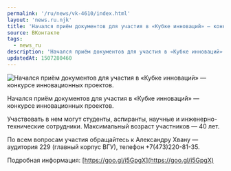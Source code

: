 ```yaml
---
permalink: '/ru/news/vk-4610/index.html'
layout: 'news.ru.njk'
title: 'Начался приём документов для участия в «Кубке инноваций» — конкурсе инновационных проектов. '
source: ВКонтакте
tags:
  - news_ru
description: 'Начался приём документов для участия в «Кубке инноваций» — конкурсе инновационных проектов.'
updatedAt: 1507280460
---
```

![Начался приём документов для участия в «Кубке инноваций» — конкурсе инновационных проектов.](https://sun9-29.userapi.com/impf/c639920/v639920212/4b5fb/ucaRgMOk6TU.jpg?size=1280x720&quality=96&sign=6054cc0f24cdac1984aec3fb60fc99ad&c_uniq_tag=idF_0hA3bd6prE1qhxktw5W7gi3aLFycZX3pbMJI_Zo&type=album)

Начался приём документов для участия в «Кубке инноваций» — конкурсе инновационных проектов.

Участвовать в нем могут студенты, аспиранты, научные и инженерно-технические сотрудники. Максимальный возраст участников — 40 лет.

По всем вопросам участия обращайтесь к Александру Хвану — аудитория 229 (главный корпус ВГУ), телефон +7(473)220-81-35.

Подробная информация: [https://goo.gl/i5GpgX](https://goo.gl/i5GpgX)

